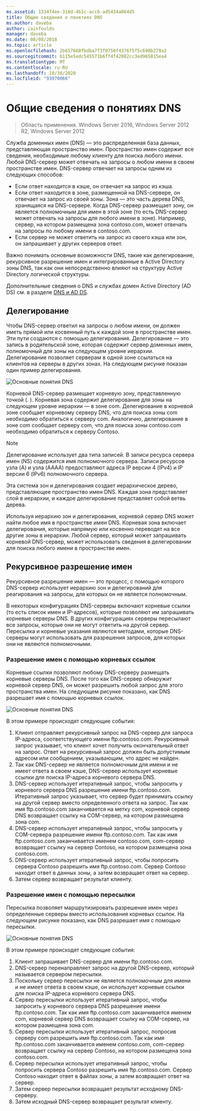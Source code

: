 ```yaml
---
ms.assetid: 133474ee-316d-4b1c-acc6-ad5434a064d5
title: Общие сведения о понятиях DNS
ms.author: daveba
author: iainfoulds
manager: daveba
ms.date: 08/08/2018
ms.topic: article
ms.openlocfilehash: 2b657660fbdba7f3f0750f4376f5f5c698b279a2
ms.sourcegitcommit: b115e5edc545571b6ff4f42082cc3ed965815ea4
ms.translationtype: MT
ms.contentlocale: ru-RU
ms.lasthandoff: 10/30/2020
ms.locfileid: "93070066"
---
```

# <a name="reviewing-dns-concepts"></a>Общие сведения о понятиях DNS

>Область применения. Windows Server 2016, Windows Server 2012 R2, Windows Server 2012

Служба доменных имен (DNS) — это распределенная база данных, представляющая пространство имен. Пространство имен содержит все сведения, необходимые любому клиенту для поиска любого имени. Любой DNS-сервер может отвечать на запросы о любом имени в своем пространстве имен. DNS-сервер отвечает на запросы одним из следующих способов:

- Если ответ находится в кэше, он отвечает на запрос из кэша.
- Если ответ находится в зоне, размещенной на DNS-сервере, он отвечает на запрос из своей зоны. Зона — это часть дерева DNS, хранящаяся на DNS-сервере. Когда DNS-сервер размещает зону, он является полномочным для имен в этой зоне (то есть DNS-сервер может отвечать на запросы для любого имени в зоне). Например, сервер, на котором размещена зона contoso.com, может отвечать на запросы по любому имени в contoso.com.
- Если сервер не может ответить на запрос из своего кэша или зон, он запрашивает у других серверов ответ.

Важно понимать основные возможности DNS, такие как делегирование, рекурсивное разрешение имен и интегрированные в Active Directory зоны DNS, так как они непосредственно влияют на структуру Active Directory логической структуры.

Дополнительные сведения о DNS и службах домен Active Directory (AD DS) см. в разделе [DNS и AD DS](../../ad-ds/plan/DNS-and-AD-DS.md).

## <a name="delegation"></a>Делегирование

Чтобы DNS-сервер ответил на запросы о любом имени, он должен иметь прямой или косвенный путь к каждой зоне в пространстве имен. Эти пути создаются с помощью делегирования. Делегирование — это запись в родительской зоне, которая содержит сервер доменных имен, полномочный для зоны на следующем уровне иерархии. Делегирование позволяет серверам в одной зоне ссылаться на клиентов на серверы в других зонах. На следующем рисунке показан один пример делегирования.

![Основные понятия DNS](../../media/Reviewing-DNS-Concepts/0c24b576-d41a-4e5d-ad3d-6be81e095835.gif)

Корневой DNS-сервер размещает корневую зону, представленную точкой (. ). Корневая зона содержит делегирование для зоны на следующем уровне иерархии — в зоне com. Делегирование в корневой зоне сообщает корневому серверу DNS, что для поиска зоны com необходимо обратиться к серверу com. Аналогично, делегирование в зоне com сообщает серверу com, что для поиска зоны contoso.com необходимо обратиться к серверу Contoso.

> [!NOTE]
> Делегирование использует два типа записей. В записи ресурса сервера имен (NS) содержится имя полномочного сервера. Записи ресурсов узла (A) и узла (AAAA) предоставляют адреса IP версии 4 (IPv4) и IP версии 6 (IPv6) полномочного сервера.

Эта система зон и делегирования создает иерархическое дерево, представляющее пространство имен DNS. Каждая зона представляет слой в иерархии, и каждое делегирование представляет собой ветвь дерева.

Используя иерархию зон и делегирования, корневой сервер DNS может найти любое имя в пространстве имен DNS. Корневая зона включает делегирования, которые напрямую или косвенно переводят на все другие зоны в иерархии. Любой сервер, который может запрашивать корневой DNS-сервер, может использовать сведения в делегировании для поиска любого имени в пространстве имен.

## <a name="recursive-name-resolution"></a>Рекурсивное разрешение имен

Рекурсивное разрешение имен — это процесс, с помощью которого DNS-сервер использует иерархию зон и делегирований для реагирования на запросы, для которых он не является полномочным.

В некоторых конфигурациях DNS-серверы включают корневые ссылки (то есть список имен и IP-адресов), которые позволяют им запрашивать корневые серверы DNS. В других конфигурациях серверы пересылают все запросы, которые они не могут ответить на другой сервер. Пересылка и корневые указания являются методами, которые DNS-серверы могут использовать для разрешения запросов, для которых они не являются полномочными.

### <a name="resolving-names-by-using-root-hints"></a>Разрешение имен с помощью корневых ссылок

Корневые ссылки позволяют любому DNS-серверу размещать корневые серверы DNS. После того как DNS-сервер обнаружит корневой сервер DNS, он может разрешить любой запрос для этого пространства имен. На следующем рисунке показано, как DNS разрешает имя с помощью корневых ссылок.

![Основные понятия DNS](../../media/Reviewing-DNS-Concepts/1c044845-b104-4262-a7af-474ba3558a85.gif)

В этом примере происходят следующие события:

1. Клиент отправляет рекурсивный запрос на DNS-сервер для запроса IP-адреса, соответствующего имени ftp.contoso.com. Рекурсивный запрос указывает, что клиент хочет получить окончательный ответ на запрос. Ответ на рекурсивный запрос должен быть допустимым адресом или сообщением, указывающим, что адрес не найден.
2. Так как DNS-сервер не является полномочным для имени и не имеет ответа в своем кэше, DNS-сервер использует корневые ссылки для поиска IP-адреса корневого сервера DNS.
3. DNS-сервер использует итеративный запрос, чтобы запросить у корневого сервера DNS разрешение имени ftp.contoso.com. Итеративный запрос указывает, что сервер будет принимать ссылку на другой сервер вместо определенного ответа на запрос. Так как имя ftp.contoso.com заканчивается на метку com, корневой сервер DNS возвращает ссылку на COM-сервер, на котором размещена зона com.
4. DNS-сервер использует итеративный запрос, чтобы запросить у COM-сервера разрешение имени ftp.contoso.com. Так как имя ftp.contoso.com заканчивается именем contoso.com, com-сервер возвращает ссылку на сервер Contoso, на котором размещена зона contoso.com.
5. DNS-сервер использует итеративный запрос, чтобы попросить сервера Contoso разрешить имя ftp.contoso.com. Сервер Contoso находит ответ в данных зоны, а затем возвращает ответ на сервер.
6. Затем сервер возвращает результат клиенту.

### <a name="resolving-names-by-using-forwarding"></a>Разрешение имен с помощью пересылки

Пересылка позволяет маршрутизировать разрешение имен через определенные серверы вместо использования корневых ссылок. На следующем рисунке показано, как DNS разрешает имя с помощью пересылки.

![Основные понятия DNS](../../media/Reviewing-DNS-Concepts/05bc2eb0-1033-4e53-ae30-244fa247d000.gif)

В этом примере происходят следующие события:

1. Клиент запрашивает DNS-сервер для имени ftp.contoso.com.
2. DNS-сервер перенаправляет запрос на другой DNS-сервер, который называется сервером пересылки.
3. Поскольку сервер пересылки не является полномочным для имени и не имеет ответа в своем кэше, он использует корневые ссылки для поиска IP-адреса корневого сервера DNS.
4. Сервер пересылки использует итеративный запрос, чтобы запросить у корневого сервера DNS разрешение имени ftp.contoso.com. Так как имя ftp.contoso.com заканчивается именем com, корневой сервер DNS возвращает ссылку на COM-сервер, на котором размещена зона com.
5. Сервер пересылки использует итеративный запрос, попросив серверу com разрешить имя ftp.contoso.com. Так как имя ftp.contoso.com заканчивается именем contoso.com, com-сервер возвращает ссылку на сервер Contoso, на котором размещена зона contoso.com.
6. Сервер пересылки использует итеративный запрос, чтобы попросить сервера Contoso разрешить имя ftp.contoso.com. Сервер Contoso находит ответ в файлах зоны, а затем возвращает ответ на сервер.
7. Затем сервер пересылки возвращает результат исходному DNS-серверу.
8. Затем исходный DNS-сервер возвращает результат клиенту.
